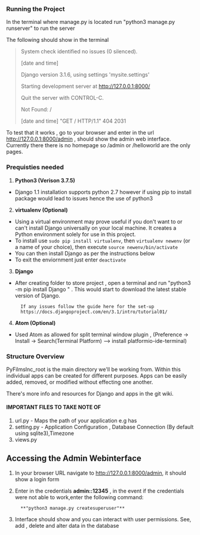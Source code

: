 ### Running the Project
In the terminal where manage.py is located run "python3 manage.py runserver" to run the server

The following should show in the terminal

> System check identified no issues (0 silenced).
> 
> [date and time]
> 
> Django version 3.1.6, using settings 'mysite.settings'
> 
> Starting development server at http://127.0.0.1:8000/
> 
> Quit the server with CONTROL-C.
> 
> Not Found: /
> 
> [date and time] "GET / HTTP/1.1" 404 2031





To test that it works , go to your browser and enter in the url http://127.0.0.1:8000/admin , should show the admin web interface. Currently there there is no homepage so /admin or /helloworld are the only pages.


### Prequisties needed 


1. **Python3 (Verison 3.7.5)**
- Django 1.1 installation supports python 2.7 however if using pip to install package would lead to issues hence the use of python3 

2. **virtualenv (Optional)**
- Using a virtual environment may prove useful if you don't want to or can't install Django universally on your local machine. It creates a Python environment solely for use in this project.
- To install use `sudo pip install virtualenv`, then `virtualenv newenv` (or a name of your choice), then execute `source newenv/bin/activate`
- You can then install Django as per the instructions below
- To exit the enviornment just enter `deactivate`

3. **Django**
- After creating folder to store project , open a terminal and run  "python3 -m pip install Django " . This would start to download the latest stable version of Django. 

        If any issues follow the guide here for the set-up
        https://docs.djangoproject.com/en/3.1/intro/tutorial01/


4. **Atom (Optional)**
- Used Atom as allowed for split terminal window plugin , (Preference -> Install -> Search(Terminal Platform) --> install platformio-ide-terminal)


### Structure Overview
PyFilmsInc_root is the main directory we'll be working from. Within this individual apps can be created for different purposes. Apps can be easily
added, removed, or modified without effecting one another.

There's more info and resources for Django and apps in the git wiki.



#### IMPORTANT FILES TO TAKE NOTE OF 
1. url.py - Maps the path of your application e.g has
2. setting.py - Application Configuration , Database Connection (By default using sqlite3),Timezone
3. views.py 


## Accessing the Admin Webinterface

1. In your browser URL navigate to http://127.0.0.1:8000/admin, it should show a login form
2. Enter in the credentials **admin::12345** , in the event if the credentials were not able to work,enter the following command:
            
         **"python3 manage.py createsuperuser"**

3. Interface should show and you can interact with user permissions. See, add , delete and alter data in the database
